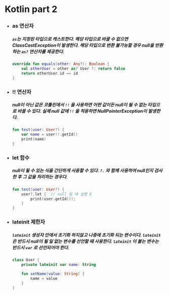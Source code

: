 # Kotlin part 2

* ### as 연산자

  ##### `as`는 지정된 타입으로 캐스트한다. 해당 타입으로 바꿀 수 없으면 ClassCastException이 발생한다. 해당 타입으로 변환 불가능할 경우 null을 반환하는 `as?` 연산자를 제공한다.  

  ```kotlin
  override fun equals(other: Any?): Boolean {
      val otherUser = other as? User ?: return false
      return otherUser.id == id
  }
  ```

* ### !! 연산자

  ##### null이 아닌 값은 코틀린에서 `!!` 을 사용하면 어떤 값이든 null이 될 수 없는 타입으로 바꿀 수 있다. 실제 null 값에 `!!` 을 적용하면 NullPointerException이 발생한다.

  ```kotlin
  fun test(user: User?) {
      var name = user!!.getId()
      print(name)
  }
  ```

* ### let 함수

  ##### null이 될 수 있는 식을 간단하게 사용할 수 있다. `?.` 와 함께 사용하여 null인지 검사한 후 그 값을 처리하는 경우다.	

  ```kotlin
  fun test(user: User?) {
      user?.let {  // null 일 때 실행 X
          print(user.getId());
      }
  }
  ```

* ### lateinit 제한자

  ##### `lateinit`  생성자 안에서 초기화 하지않고 나중에 초기화 되는 변수이다. `lateinit` 은 반드시 null이 될 일 없는 변수를 선언할 때 사용한다. `lateinit` 이 붙는 변수는 반드시 `var` 로 선언되어야 한다.

  ```kotlin
  class User {
      private lateinit var name: String

      fun setName(value: String) {
          name = value
      }
  }
  ```

  ​